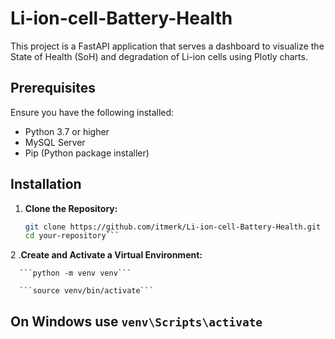 # Li-ion-cell-Battery-Health

This project is a FastAPI application that serves a dashboard to visualize the State of Health (SoH) and degradation of Li-ion cells using Plotly charts.

## Prerequisites

Ensure you have the following installed:

- Python 3.7 or higher
- MySQL Server
- Pip (Python package installer)

## Installation

1. **Clone the Repository:**

   ```bash
   git clone https://github.com/itmerk/Li-ion-cell-Battery-Health.git
   cd your-repository```
   
2 .**Create and Activate a Virtual Environment:**

      ```python -m venv venv```
   
      ```source venv/bin/activate```
   
   ## On Windows use `venv\Scripts\activate`



